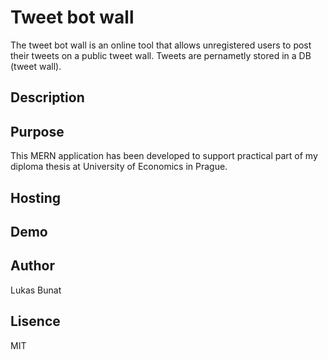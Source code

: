 # Tweet bot wall
The tweet bot wall is an online tool that allows unregistered users to post their tweets on a public tweet wall. Tweets are pernametly stored in a DB (tweet wall).

## Description

## Purpose
This MERN application has been developed to support practical part of my diploma thesis at University of Economics in Prague.

## Hosting

## Demo

## Author
Lukas Bunat

## Lisence
MIT
